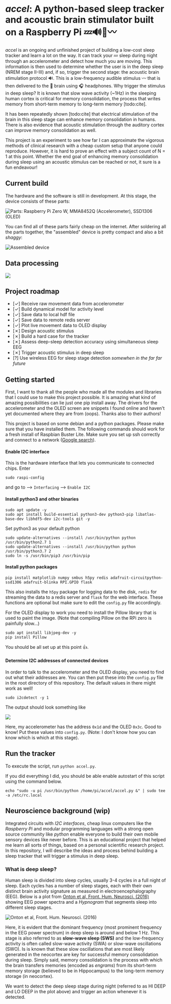 # *accel*: A python-based sleep tracker and acoustic brain stimulator built on a Raspberry Pi 💤🔊🧠〰️

*accel* is an ongoing and unfinished project of building a low-cost sleep tracker and learn a lot on the way. It can track your 💤 sleep during night through an accelerometer and detect how much you are moving. This information is then used to determine whether the user is in the deep sleep (NREM stage II-III) and, if so, trigger the second stage: the acoustic brain stimulation protocol 🔊. This is a low-frequency audible stimulus 〰️ that is then delivered to the 🧠 brain using 🎧 headphones. Why trigger the stimulus in deep sleep? It is known that slow wave activity (~1Hz) in the sleeping human cortex is critical for memory consolidation, the process that writes memory from short-term memory to long-term memory [todo:cite]. 

It has been repeatedly shown [todo:cite] that electrical stimulation of the brain in this sleep stage can enhance memory consolidation in humans. There is also evidence that acoustic stimulation through the auditory cortex can improve memory consolidation as well. 

This project is an experiment to see how far I can approximate the vigorous methods of clinical research with a cheap custom setup that anyone could reproduce. However, it is hard to prove an effect with a subject count of N = 1 at this point. Whether the end goal of enhancing memory consolidation during sleep using an acoustic stimulus can be reached or not, it sure is a fun endeavour! 

## Current build

The hardware and the software is still in development. At this stage, the device consists of these parts:

![Parts: Raspberry Pi Zero W, MMA8452Q (Accelerometer), SSD1306 (OLED)](resources/partlist.jpg)

You can find all of these parts fairly cheap on the internet. After soldering all the parts together, the "assembled" device is pretty compact and also a bit *shaggy*:

![Assembled device](resources/img12.jpg)

## Data processing

![](resources/signal_pipeline.png)

## Project roadmap
* [✓] Receive raw movement data from accelerometer
* [✓] Build dynamical model for activity level
* [✓] Save data to local hdf file
* [✓] Save data to remote redis server
* [✓] Plot live movement data to OLED display
* [✗] Design acoustic stimulus 
* [✗] Build a hard case for the tracker
* [✗] Assess deep-sleep detection accuracy using simultaneous sleep EEG
* [✗] Trigger acoustic stimulus in deep sleep
* [?] Use wireless EEG for sleep stage detection *somewhen in the far far future*

## Getting started

First, I want to thank all the people who made all the modules and libraries that I could use to make this project possible. It is amazing what kind of amazing possibilities can lie just one pip install away. The drivers for the accelerometer and the OLED screen are snippets I found online and haven't yet documented where they are from (oops). Thanks also to their authors! 

This project is based on some debian and a python packages. Please make sure that you have installed them. The following commands should work for a fresh install of Raspbian Buster Lite. Make sure you set up ssh correctly and connect to a network ([Google search](https://www.google.com/search?q=raspberry+pi+zero+w+headless+setup)).

#### Enable I2C interface
This is the hardware interface that lets you communicate to connected chips. Enter 

```
sudo raspi-config
``` 

and go to --> `Interfacing` --> `Enable I2C`
#### Install python3 and other binaries
```
sudo apt update -y
sudo apt install build-essential python3-dev python3-pip libatlas-base-dev libhdf5-dev i2c-tools git -y
```
Set python3 as your default python

```
sudo update-alternatives --install /usr/bin/python python /usr/bin/python2.7 1
sudo update-alternatives --install /usr/bin/python python /usr/bin/python3.7 2
sudo ln -s /usr/bin/pip3 /usr/bin/pip

```
#### Install python packages

```
pip install matplotlib numpy smbus h5py redis adafruit-circuitpython-ssd1306 adafruit-blinka RPI.GPIO flask
```
This also installs the `h5py` package for logging data to the disk, `redis` for streaming the data to a redis server and `flask` for the web interface. These functions are optional but make sure to edit the `config.py` file accordingly.

For the OLED display to work you need to install the Pillow library that is used to paint the image. (Note that compiling Pillow on the RPi zero is painfully slow...)

```
sudo apt install libjpeg-dev -y
pip install Pillow
```

You should be all set up at this point 👍.

#### Determine I2C addresses of connected devices

In order to talk to the accelerometer and the OLED display, you need to find out what their addresses are. You can then put these into the `config.py` file in the root directory of this repository. The default values in there might work as well!

```
sudo i2cdetect -y 1
```
The output should look something like

![](resources/i2cdetect.png)

Here, my accelerometer has the address `0x1d` and the OLED `0x3c`. Good to know! Put these values into `config.py`. (Note: I don't know how you can know which is which at this stage).

## Run the tracker

To execute the script, run
`python accel.py`.

If you did everything I did, you should be able enable autostart of this script using the command below.

```
echo "sudo -u pi /usr/bin/python /home/pi/accel/accel.py &" | sudo tee -a /etc/rc.local
```


## Neuroscience background (wip)

Integrated circuits with *I2C interfaces*, cheap linux computers like the *Raspberry Pi* and modular programming languages with a strong open source community like *python* enable everyone to build their own mobile sensory devices like never before. This is an educational project that helped me learn all sorts of things, based on a personal scientific research project. In this repository, I will describe the ideas and process behind building a sleep tracker that will trigger a stimulus in deep sleep.

### What is deep sleep?
Human sleep is divided into sleep cycles, usually 3-4 cycles in a full night of sleep. Each cycles has a number of sleep stages, each with their own distinct brain activity signature as measured in electroencephalography (EEG). Below is a plot from [Onton et al, Front. Hum. Neurosci. (2016)](https://www.frontiersin.org/articles/10.3389/fnhum.2016.00605/full) showing EEG power spectra and a *Hypnogram* that segments sleep into different sleep stages.

![Onton et al, Front. Hum. Neurosci. (2016)](resources/Onton2016.jpg)

Here, it is evident that the dominant frequency (most prominent frequency in the EEG power spectrum) in deep sleep is around and below 1 Hz. This stage is also referred to as **slow-wave sleep (SWS)** and the low-frequency activity is often called slow-wave activity (SWA) or slow-wave oscillations (SWO). Is is known that these slow oscillations that are most likely generated in the neocortex are key for successful memory consolidation during sleep. Simply said, memory consolidation is the process with which the brain transfers memories (encoded as *engrams*) from its short-term memory storage (believed to be in Hippocampus) to the long-term memory storage (in neocortex).

We want to detect the deep sleep stage during night (referred to as HI DEEP and LO DEEP in the plot above) and trigger an action whenever it is detected.

### 